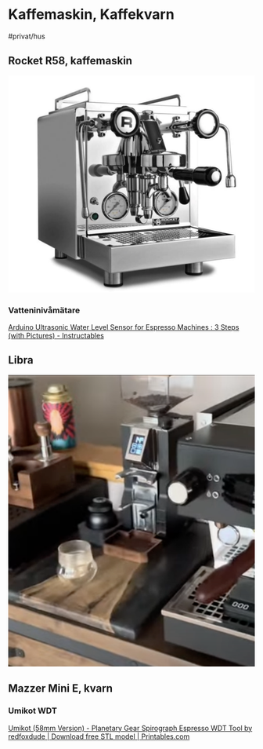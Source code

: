 # Kaffemaskin, Kaffekvarn

#privat/hus

## Rocket R58, kaffemaskin
![](Kaffemaskin,%20Kaffekvarn/image%202.png)<!-- {"width":248} -->

### Vatteninivåmätare
[Arduino Ultrasonic Water Level Sensor for Espresso Machines : 3 Steps (with Pictures) - Instructables](https://www.instructables.com/Espresso-Ultrasonic-Water-level-Sensor-UWS/)


## Libra
![](Kaffemaskin,%20Kaffekvarn/image%203.png)

## Mazzer Mini E, kvarn



### Umikot WDT
[Umikot \(58mm Version\) - Planetary Gear Spirograph Espresso WDT Tool by redfoxdude | Download free STL model | Printables.com](https://www.printables.com/model/481587-umikot-58mm-version-planetary-gear-spirograph-espr)